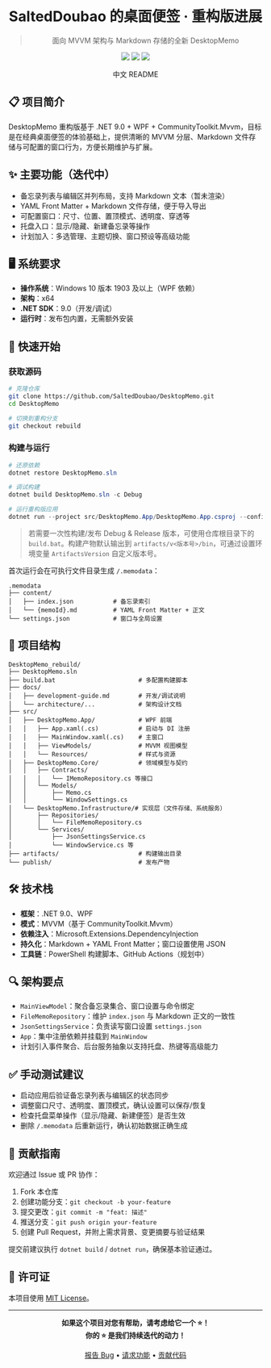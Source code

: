 <h1 align="center">SaltedDoubao 的桌面便签 · 重构版进展</h1>

> <p align="center">面向 MVVM 架构与 Markdown 存储的全新 DesktopMemo</p>

<div align="center">

<img src="https://img.shields.io/badge/.NET-9.0-purple" />
<img src="https://img.shields.io/badge/Platform-Windows-blue" />
<img src="https://img.shields.io/badge/License-MIT-green" />

中文 README

</div>

## 📋 项目简介

DesktopMemo 重构版基于 .NET 9.0 + WPF + CommunityToolkit.Mvvm，目标是在经典桌面便签的体验基础上，提供清晰的 MVVM 分层、Markdown 文件存储与可配置的窗口行为，方便长期维护与扩展。

## ✨ 主要功能（迭代中）

- 备忘录列表与编辑区并列布局，支持 Markdown 文本（暂未渲染）
- YAML Front Matter + Markdown 文件存储，便于导入导出
- 可配置窗口：尺寸、位置、置顶模式、透明度、穿透等
- 托盘入口：显示/隐藏、新建备忘录等操作
- 计划加入：多选管理、主题切换、窗口预设等高级功能

## 🖥️ 系统要求

- **操作系统**：Windows 10 版本 1903 及以上（WPF 依赖）
- **架构**：x64
- **.NET SDK**：9.0（开发/调试）
- **运行时**：发布包内置，无需额外安装

## 🚀 快速开始

### 获取源码

```bash
# 克隆仓库
git clone https://github.com/SaltedDoubao/DesktopMemo.git
cd DesktopMemo

# 切换到重构分支
git checkout rebuild
```

### 构建与运行

```powershell
# 还原依赖
dotnet restore DesktopMemo.sln

# 调试构建
dotnet build DesktopMemo.sln -c Debug

# 运行重构版应用
dotnet run --project src/DesktopMemo.App/DesktopMemo.App.csproj --configuration Debug
```

> 若需要一次性构建/发布 Debug & Release 版本，可使用仓库根目录下的 `build.bat`。构建产物默认输出到 `artifacts/v<版本号>/bin`，可通过设置环境变量 `ArtifactsVersion` 自定义版本号。

首次运行会在可执行文件目录生成 `/.memodata`：

```
.memodata
├── content/
│   ├── index.json           # 备忘录索引
│   └── {memoId}.md          # YAML Front Matter + 正文
└── settings.json            # 窗口与全局设置
```

## 🧭 项目结构

```
DesktopMemo_rebuild/
├── DesktopMemo.sln
├── build.bat                       # 多配置构建脚本
├── docs/
│   ├── development-guide.md        # 开发/调试说明
│   └── architecture/...            # 架构设计文档
├── src/
│   ├── DesktopMemo.App/            # WPF 前端
│   │   ├── App.xaml(.cs)           # 启动与 DI 注册
│   │   ├── MainWindow.xaml(.cs)    # 主窗口
│   │   ├── ViewModels/             # MVVM 视图模型
│   │   └── Resources/              # 样式与资源
│   ├── DesktopMemo.Core/           # 领域模型与契约
│   │   ├── Contracts/
│   │   │   └── IMemoRepository.cs 等接口
│   │   └── Models/
│   │       ├── Memo.cs
│   │       └── WindowSettings.cs
│   └── DesktopMemo.Infrastructure/# 实现层（文件存储、系统服务）
│       ├── Repositories/
│       │   └── FileMemoRepository.cs
│       └── Services/
│           ├── JsonSettingsService.cs
│           └── WindowService.cs 等
├── artifacts/                      # 构建输出目录
└── publish/                        # 发布产物
```

## 🛠️ 技术栈

- **框架**：.NET 9.0、WPF
- **模式**：MVVM（基于 CommunityToolkit.Mvvm）
- **依赖注入**：Microsoft.Extensions.DependencyInjection
- **持久化**：Markdown + YAML Front Matter；窗口设置使用 JSON
- **工具链**：PowerShell 构建脚本、GitHub Actions（规划中）

## 🔍 架构要点

- `MainViewModel`：聚合备忘录集合、窗口设置与命令绑定
- `FileMemoRepository`：维护 `index.json` 与 Markdown 正文的一致性
- `JsonSettingsService`：负责读写窗口设置 `settings.json`
- `App`：集中注册依赖并挂载到 `MainWindow`
- 计划引入事件聚合、后台服务抽象以支持托盘、热键等高级能力

## ✅ 手动测试建议

- 启动应用后验证备忘录列表与编辑区的状态同步
- 调整窗口尺寸、透明度、置顶模式，确认设置可以保存/恢复
- 检查托盘菜单操作（显示/隐藏、新建便签）是否生效
- 删除 `/.memodata` 后重新运行，确认初始数据正确生成

## 🤝 贡献指南

欢迎通过 Issue 或 PR 协作：

1. Fork 本仓库
2. 创建功能分支：`git checkout -b your-feature`
3. 提交更改：`git commit -m "feat: 描述"`
4. 推送分支：`git push origin your-feature`
5. 创建 Pull Request，并附上需求背景、变更摘要与验证结果

提交前建议执行 `dotnet build` / `dotnet run`，确保基本验证通过。

## 📄 许可证

本项目使用 [MIT License](LICENSE)。

---

<div align="center">

**如果这个项目对您有帮助，请考虑给它一个 ⭐！**\
**你的 ⭐ 是我们持续迭代的动力！**

[报告 Bug](../../issues) • [请求功能](../../issues) • [贡献代码](../../pulls)

</div>
